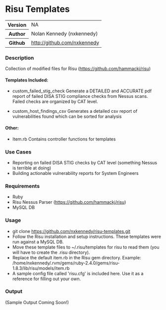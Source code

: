 # Risu Templates
<table>
    <tr>
        <th>Version</th>
        <td>NA</td>
    </tr>
    <tr>
       <th>Author</th>
       <td>Nolan Kennedy (nxkennedy)</td>
    </tr>
    <tr>
        <th>Github</th>
        <td><a href="http://github.com/nxkennedy">http://github.com/nxkennedy</a></td>
    </tr>
</table>

### Description
Collection of modified files for Risu (https://github.com/hammackj/risu)

#### Templates Included:
* custom_failed_stig_check
Generate a DETAILED and ACCURATE pdf report of failed DISA STIG compliance checks from Nessus scans. Failed checks are organized by CAT level.

* custom_host_findings_csv
Generates a detailed csv report of vulnerabilities found which can be sorted for analysis

#### Other:
* Item.rb
Contains controller functions for templates

### Use Cases
* Reporting on failed DISA STIG checks by CAT level (something Nessus is terrible at doing)
* Building actionable vulnerability reports for System Engineers

### Requirements
* Ruby
* Risu Nessus Parser (https://github.com/hammackj/risu)
* MySQL DB

### Usage
* git clone https://github.com/nxkennedy/risu-templates.git
* Follow the Risu installation and setup instructions. These templates were run against a MySQL DB.
* Move these template files to ~/.risu/templates for risu to read them (you will have to create the .risu directory).
* Replace the default item.rb in the Risu gem directory. Example: /home/nxkennedy/.rvm/gems/ruby-2.4.0/gems/risu-1.8.3/lib/risu/models/item.rb
* A sample config file called 'risu.cfg' is included here. Use it as a reference for filling out your own.

### Output

(Sample Output Coming Soon!)
